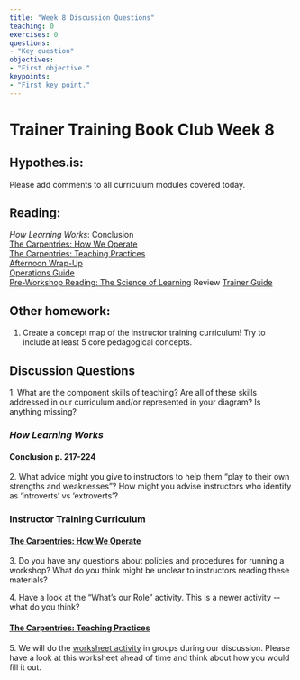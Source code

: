 ```yaml
---	
title: "Week 8 Discussion Questions"	
teaching: 0	
exercises: 0	
questions:	
- "Key question"	
objectives:	
- "First objective."	
keypoints:	
- "First key point."	
---
```


# Trainer Training Book Club Week 8

## Hypothes.is:
Please add comments to all curriculum modules covered today.

## Reading:
_How Learning Works_: Conclusion  
[The Carpentries: How We Operate](https://carpentries.github.io/instructor-training/20-carpentries/)  
[The Carpentries: Teaching Practices](https://carpentries.github.io/instructor-training/22-practices/)  
[Afternoon Wrap-Up](https://carpentries.github.io/instructor-training/23-checkout/)  
[Operations Guide](https://software-carpentry.org/workshops/operations/)  
[Pre-Workshop Reading: The Science of Learning](https://carpentries.github.io/instructor-training/files/papers/science-of-learning-2015.pdf)
Review [Trainer Guide](https://docs.carpentries.org/topic_folders/instructor_training/trainers_guide.html)


## Other homework:
1. Create a concept map of the instructor training curriculum! Try to include at least 5 core pedagogical concepts.

## Discussion Questions

1\. What are the component skills of teaching? Are all of these skills addressed in our curriculum and/or represented in your diagram? Is anything missing?

### _How Learning Works_

#### Conclusion p. 217-224

2\. What advice might you give to instructors to help them “play to their own strengths and weaknesses”? How might you advise instructors who identify as ‘introverts’ vs ‘extroverts’?

### Instructor Training Curriculum
#### [The Carpentries: How We Operate](https://carpentries.github.io/instructor-training/20-carpentries/)

3\. Do you have any questions about policies and procedures for running a workshop? What do you think might be unclear to instructors reading these materials?

4\. Have a look at the “What’s our Role” activity. This is a newer activity -- what do you think?

#### [The Carpentries: Teaching Practices](http://carpentries.github.io/instructor-training/22-practices/) 

5\. We will do the [worksheet activity](http://carpentries.github.io/instructor-training/files/handouts/Carpentries_teaching_practices.pdf) in groups during our discussion. Please have a look at this worksheet ahead of time and think about how you would fill it out. 

